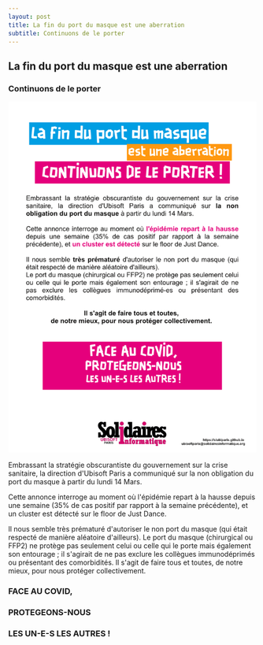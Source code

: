 ```yaml
---
layout: post
title: La fin du port du masque est une aberration
subtitle: Continuons de le porter 
---
```


## La fin du port du masque est une aberration
### Continuons de le porter 


![SIUbiParis](../assets/img/UbisoftParis_Affichage_035.png)


Embrassant la stratégie obscurantiste du gouvernement sur la crise sanitaire, la direction d'Ubisoft Paris a communiqué sur la non obligation du port du masque à partir du lundi 14 Mars.

Cette annonce interroge au moment où l'épidémie repart à la hausse depuis une semaine (35% de cas positif par rapport à la semaine précédente), et un cluster est détecté sur le floor de Just Dance.

Il nous semble très prématuré d'autoriser le non port du masque (qui était respecté de manière aléatoire d'ailleurs). Le port du masque (chirurgical ou FFP2) ne protège pas seulement celui ou celle qui le porte mais également son entourage ; il s'agirait de ne pas exclure les collègues immunodéprimés ou présentant des comorbidités. 
Il s'agit de faire tous et toutes, de notre mieux, pour nous protéger collectivement. 

### FACE AU COVID,
### PROTEGEONS-NOUS
### LES UN-E-S LES AUTRES !
